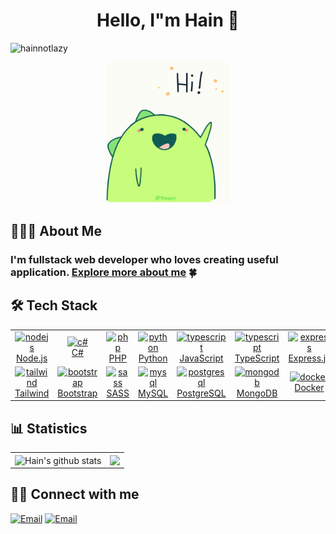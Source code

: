 <h1 align="center">Hello, I"m Hain 👋</h1>

<p align="left"> 
  <img src="https://komarev.com/ghpvc/?username=hainnotlazy&label=Profile%20views&color=5271ff&style=for-the-badge" alt="hainnotlazy"/> 
</p>

<p align="center">
  <img src="images/hello.gif" draggable="false" width="200px">
</p>

## 👨🏻‍💻 About Me

### I'm fullstack web developer who loves creating useful application. <a href="https://hainkone.com">Explore more about me</a> 🍀

## 🛠 Tech Stack

<table>
  <tr>
    <td align="center" width="84.6px">
      <a href="https://nodejs.org" target="_blank" rel="noreferrer"> <img src="https://skillicons.dev/icons?i=nodejs" alt="nodejs" width="40" height="40"/>
      <br> Node.js
      </a> 
    </td>
    <td align="center" width="84.6px">
      <a href="https://learn.microsoft.com/dotnet/csharp/programming-guide/concepts/" target="_blank" rel="noreferrer"> <img src="https://skillicons.dev/icons?i=cs" alt="c#" width="40" height="40"/>
      <br> C#
      </a> 
    </td>
    <td align="center" width="84.6px">
      <a href="https://www.php.net" target="_blank" rel="noreferrer"> <img src="https://skillicons.dev/icons?i=php" alt="php" width="40" height="40"/>
      <br> PHP
      </a>
    </td>
    <td align="center" width="84.6px">
      <a href="https://www.python.org" target="_blank" rel="noreferrer"> <img src="https://skillicons.dev/icons?i=python" alt="python" width="40" height="40"/>
      <br> Python
      </a>
    </td>
    <td align="center" width="84.6px">
      <a href="https://developer.mozilla.org/en-US/docs/Web/JavaScript" target="_blank" rel="noreferrer"> <img src="https://skillicons.dev/icons?i=javascript" alt="typescript" width="40" height="40"/>
      <br>JavaScript
      </a>
    </td>
    <td align="center" width="84.6px">
      <a href="https://www.typescriptlang.org/" target="_blank" rel="noreferrer"> <img src="https://skillicons.dev/icons?i=typescript" alt="typescript" width="40" height="40"/>
      <br>TypeScript
      </a>
    </td>
    <td align="center" width="84.6px">
      <a href="https://expressjs.com" target="_blank" rel="noreferrer"> <img src="https://skillicons.dev/icons?i=express" alt="express" width="40" height="40"/>
      <br> Express.js
      </a> 
    </td>
    <td align="center" width="84.6px">
      <a href="https://angular.dev" target="_blank" rel="noreferrer"> <img src="https://skillicons.dev/icons?i=angular" alt="angular" width="40" height="40"/>
      <br> Angular
      </a> 
    </td>
    <td align="center" width="84.6px">
      <a href="https://nestjs.com" target="_blank" rel="noreferrer"> <img src="https://skillicons.dev/icons?i=nestjs" alt="nestjs" width="40" height="40"/>
      <br> NestJS
      </a> 
    </td>
    <td align="center" width="84.6px">
      <a href="https://dotnet.microsoft.com/en-us/" target="_blank" rel="noreferrer"> <img src="https://skillicons.dev/icons?i=net" alt=".net" width="40" height="40"/>
      <br> .NET
      </a> 
    </td>
  </tr>
  <tr>
    <td align="center" width="84.6px">
      <a href="https://tailwindcss.com/" target="_blank" rel="noreferrer"> <img src="https://skillicons.dev/icons?i=tailwind" alt="tailwind" width="40" height="40"/>
      <br> Tailwind
      </a>
    </td>
    <td align="center" width="84.6px">
      <a href="https://getbootstrap.com" target="_blank" rel="noreferrer"> <img src="https://skillicons.dev/icons?i=bootstrap" alt="bootstrap" width="40" height="40"/>
      <br> Bootstrap
      </a> 
    </td>
    <td align="center" width="84.6px">
      <a href="https://sass-lang.com" target="_blank" rel="noreferrer"> <img src="https://skillicons.dev/icons?i=sass" alt="sass" width="40" height="40"/>
      <br> SASS
      </a>
    </td>
    <td align="center" width="84.6px">
      <a href="https://www.mysql.com/" target="_blank" rel="noreferrer"> <img src="https://skillicons.dev/icons?i=mysql" alt="mysql" width="40" height="40"/>
      <br> MySQL
      </a>
    </td>
    <td align="center" width="84.6px">
      <a href="https://www.postgresql.org" target="_blank" rel="noreferrer"> <img src="https://skillicons.dev/icons?i=postgresql" alt="postgresql" width="40" height="40"/>
      <br> PostgreSQL
      </a>
    </td>
    <td align="center" width="84.6px">
      <a href="https://www.mongodb.com/" target="_blank" rel="noreferrer"> <img src="https://skillicons.dev/icons?i=mongodb" alt="mongodb" width="40" height="40"/>
      <br> MongoDB
      </a>
    </td>
    <td align="center" width="84.6px">
      <a href="https://www.docker.com/" target="_blank" rel="noreferrer"> <img src="https://skillicons.dev/icons?i=docker" alt="docker" width="40" height="40"/>
      <br> Docker
      </a>
    </td>
  </tr>
</table>

## 📊 Statistics
<table align="center">
  <tr>
    <td>
      <img align="center" src="https://github-readme-stats.vercel.app/api?username=hainnotlazy&show_icons=true&include_all_commits=true&theme=buefy&hide_border=true" alt="Hain's github stats"/>
    </td>
    <td>
      <img align="center" src="https://github-readme-stats.vercel.app/api/top-langs/?username=hainnotlazy&layout=compact&theme=buefy&hide_border=true"/>
    </td>
  </tr>
</table>

## 🤝🏻 Connect with me
<a href="mailto:hain6621.dev@gmail.com"><img alt="Email" src="https://img.shields.io/badge/Email-hain6621.dev@gmail.com-blue?style=for-the-badge&logo=gmail"></a>
<a href="mailto:thanhhoa6621@gmail.com"><img alt="Email" src="https://img.shields.io/badge/Email-thanhhoa6621@gmail.com-blue?style=for-the-badge&logo=gmail"></a>

